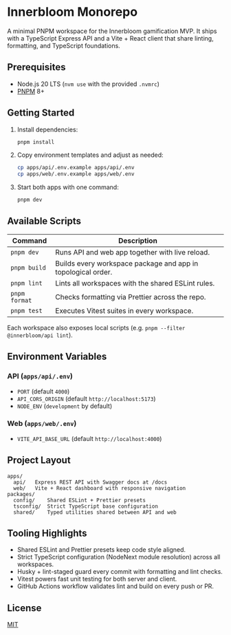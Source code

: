 # Innerbloom Monorepo

A minimal PNPM workspace for the Innerbloom gamification MVP. It ships with a TypeScript Express API and a Vite + React client that share linting, formatting, and TypeScript foundations.

## Prerequisites

- Node.js 20 LTS (`nvm use` with the provided `.nvmrc`)
- [PNPM](https://pnpm.io/) 8+

## Getting Started

1. Install dependencies:
   ```bash
   pnpm install
   ```
2. Copy environment templates and adjust as needed:
   ```bash
   cp apps/api/.env.example apps/api/.env
   cp apps/web/.env.example apps/web/.env
   ```
3. Start both apps with one command:
   ```bash
   pnpm dev
   ```

## Available Scripts

| Command | Description |
| --- | --- |
| `pnpm dev` | Runs API and web app together with live reload. |
| `pnpm build` | Builds every workspace package and app in topological order. |
| `pnpm lint` | Lints all workspaces with the shared ESLint rules. |
| `pnpm format` | Checks formatting via Prettier across the repo. |
| `pnpm test` | Executes Vitest suites in every workspace. |

Each workspace also exposes local scripts (e.g. `pnpm --filter @innerbloom/api lint`).

## Environment Variables

### API (`apps/api/.env`)

- `PORT` (default `4000`)
- `API_CORS_ORIGIN` (default `http://localhost:5173`)
- `NODE_ENV` (`development` by default)

### Web (`apps/web/.env`)

- `VITE_API_BASE_URL` (default `http://localhost:4000`)

## Project Layout

```
apps/
  api/   Express REST API with Swagger docs at /docs
  web/   Vite + React dashboard with responsive navigation
packages/
  config/    Shared ESLint + Prettier presets
  tsconfig/  Strict TypeScript base configuration
  shared/    Typed utilities shared between API and web
```

## Tooling Highlights

- Shared ESLint and Prettier presets keep code style aligned.
- Strict TypeScript configuration (NodeNext module resolution) across all workspaces.
- Husky + lint-staged guard every commit with formatting and lint checks.
- Vitest powers fast unit testing for both server and client.
- GitHub Actions workflow validates lint and build on every push or PR.

## License

[MIT](./LICENSE)
